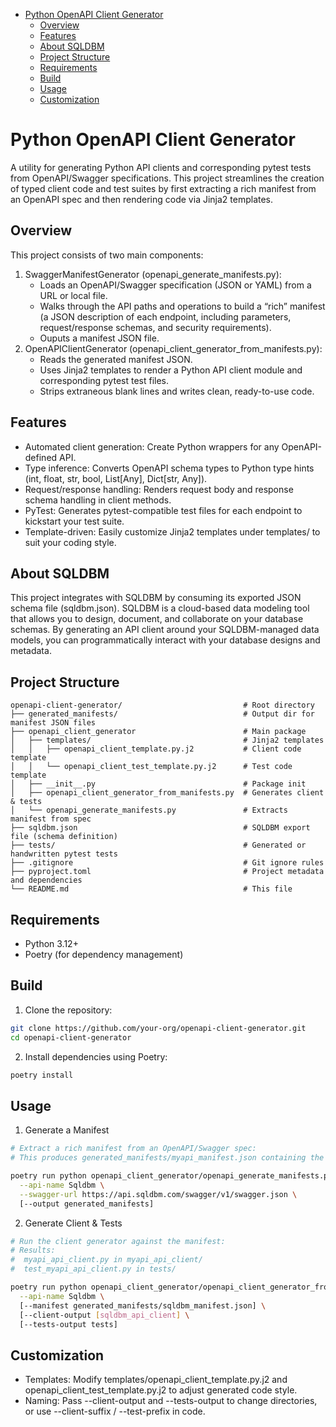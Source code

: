 - [Python OpenAPI Client Generator](#python-openapi-client-generator)
  - [Overview](#overview)
  - [Features](#features)
  - [About SQLDBM](#about-sqldbm)
  - [Project Structure](#project-structure)
  - [Requirements](#requirements)
  - [Build](#build)
  - [Usage](#usage)
  - [Customization](#customization)


# Python OpenAPI Client Generator
A utility for generating Python API clients and corresponding pytest tests from OpenAPI/Swagger specifications. This project streamlines the creation of typed client code and test suites by first extracting a rich manifest from an OpenAPI spec and then rendering code via Jinja2 templates.

## Overview

This project consists of two main components:
1. SwaggerManifestGenerator (openapi_generate_manifests.py):  
    - Loads an OpenAPI/Swagger specification (JSON or YAML) from a URL or local file.  
    - Walks through the API paths and operations to build a “rich” manifest (a JSON description of each endpoint, including parameters, request/response schemas, and security requirements).
    - Ouputs a manifest JSON file.
2. OpenAPIClientGenerator (openapi_client_generator_from_manifests.py):
    - Reads the generated manifest JSON.
    - Uses Jinja2 templates to render a Python API client module and corresponding pytest test files.
    - Strips extraneous blank lines and writes clean, ready-to-use code.

## Features
* Automated client generation: Create Python wrappers for any OpenAPI-defined API.
* Type inference: Converts OpenAPI schema types to Python type hints (int, float, str, bool, List[Any], Dict[str, Any]).
* Request/response handling: Renders request body and response schema handling in client methods.
* PyTest: Generates pytest-compatible test files for each endpoint to kickstart your test suite.
* Template-driven: Easily customize Jinja2 templates under templates/ to suit your coding style.

## About SQLDBM
This project integrates with SQLDBM by consuming its exported JSON schema file (sqldbm.json). SQLDBM is a cloud-based data modeling tool that allows you to design, document, and collaborate on your database schemas. By generating an API client around your SQLDBM-managed data models, you can programmatically interact with your database designs and metadata.

## Project Structure
```
openapi-client-generator/                           # Root directory
├── generated_manifests/                            # Output dir for manifest JSON files
├── openapi_client_generator                        # Main package
│   ├── templates/                                  # Jinja2 templates
│   │   ├── openapi_client_template.py.j2           # Client code template
│   │   └── openapi_client_test_template.py.j2      # Test code template
│   ├── __init__.py                                 # Package init
│   ├── openapi_client_generator_from_manifests.py  # Generates client & tests
│   └── openapi_generate_manifests.py               # Extracts manifest from spec
├── sqldbm.json                                     # SQLDBM export file (schema definition)
├── tests/                                          # Generated or handwritten pytest tests
├── .gitignore                                      # Git ignore rules
├── pyproject.toml                                  # Project metadata and dependencies
└── README.md                                       # This file
```

## Requirements
* Python 3.12+
* Poetry (for dependency management)

## Build
1. Clone the repository:
```bash
git clone https://github.com/your-org/openapi-client-generator.git
cd openapi-client-generator
```
2. Install dependencies using Poetry:
```bash
poetry install
```

## Usage

1. Generate a Manifest

```bash
# Extract a rich manifest from an OpenAPI/Swagger spec:
# This produces generated_manifests/myapi_manifest.json containing the endpoint definitions.

poetry run python openapi_client_generator/openapi_generate_manifests.py \
  --api-name Sqldbm \
  --swagger-url https://api.sqldbm.com/swagger/v1/swagger.json \
  [--output generated_manifests]
```

2. Generate Client & Tests

```bash
# Run the client generator against the manifest:
# Results:
#  myapi_api_client.py in myapi_api_client/
#  test_myapi_api_client.py in tests/

poetry run python openapi_client_generator/openapi_client_generator_from_manifests.py \
  --api-name Sqldbm \
  [--manifest generated_manifests/sqldbm_manifest.json] \
  [--client-output [sqldbm_api_client] \
  [--tests-output tests]
```

## Customization
* Templates: Modify templates/openapi_client_template.py.j2 and openapi_client_test_template.py.j2 to adjust generated code style.
* Naming: Pass --client-output and --tests-output to change directories, or use --client-suffix / --test-prefix in code.
